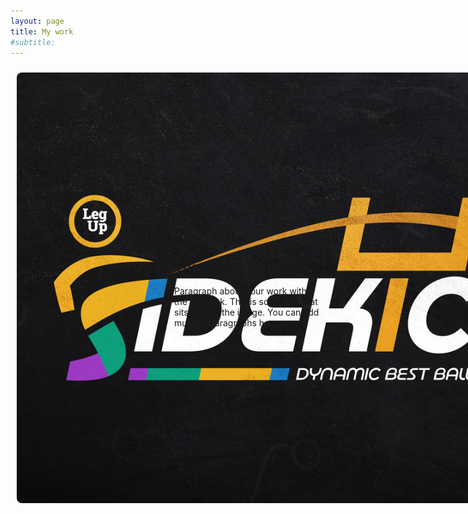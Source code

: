 ```yaml
---
layout: page
title: My work
#subtitle: 
---
```


<div style="display: flex; align-items: center;">
  
  <div style="flex: 1; padding: 10px;">
    <img src="/assets/sidekick.jpg" alt="Sidekick Logo" style="max-width: 400%; border-radius: 8px;">
  </div>
  
  <div style="flex: 1; padding: 10px;">
    <h2>The LegUp Sidekick</h2>
    <p>Paragraph about your work with the Sidekick. This is some text that sits next to the image. You can add multiple paragraphs here.</p>
  </div>

</div>
